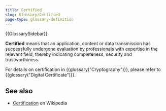 ```yaml
---
title: Certified
slug: Glossary/Certified
page-type: glossary-definition
---
```


{{GlossarySidebar}}

**Certified** means that an application, content or data transmission has successfully undergone evaluation by professionals with expertise in the relevant field, thereby indicating completeness, security and trustworthiness.

For details on certification in {{glossary("Cryptography")}}, please refer to {{glossary("Digital Certificate")}}.

## See also

- [Certification](https://en.wikipedia.org/wiki/Professional_certification#Computer_technology) on Wikipedia
